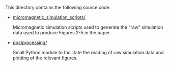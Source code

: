 This directory contains the following source code.

- [micromagnetic_simulation_scripts/](./micromagnetic_simulation_scripts/)

  Micromagnetic simulation scripts used to generate the "raw" simulation data
  used to produce Figures 2-5 in the paper.

- [postprocessing/](./postprocessing/)

  Small Python module to facilitate the reading of raw simulation data
  and plotting of the relevant figures.
